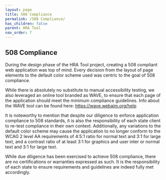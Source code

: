 ```yaml
---
layout: page
title: 508 Compliance
permalink: /508 Compliance/
has_children: false
parent: HRA Tool
nav_order: 7
---
```


## 508 Compliance

During the design phase of the HRA Tool project, creating a 508 compliant web application was top of mind. Every decision from the layout of page elements to the default color scheme used was centric to the goal of 508 compliance. 

While there is absolutely no substitute to manual accessibility testing, we also leveraged an online tool branded as WAVE, to ensure that each page of the application should meet the minimum compliance guidelines. Info about the WAVE tool can be found here: https://wave.webaim.org/help

It is noteworthy to mention that despite our diligence to enforce application compliance to 508 standards, it is also the responsibility of each state client to re-test compliance in their own context. Additionally, any variations to the default color scheme may cause the application to no longer conform to the WCAG 2 level AA requirements of 4:5:1 ratio for normal text and 3:1 for large text, and a contrast ratio of at least 3:1 for graphics and user inter or normal text and 3:1 for large text. 

While due diligence has been exercised to achieve 508 compliance, there are no certifications or warranties expressed as such. It is the responsibility of each state to ensure requirements and guidelines are indeed fully met accordingly.

